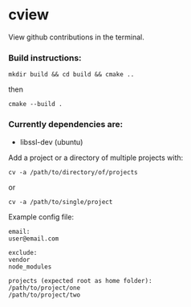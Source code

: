 # cview
View github contributions in the terminal.

### Build instructions:

```
mkdir build && cd build && cmake ..
```

then

```
cmake --build .
```

### Currently dependencies are:

* libssl-dev (ubuntu)


Add a project or a directory of multiple projects with:
```
cv -a /path/to/directory/of/projects
```
or
```
cv -a /path/to/single/project
```


Example config file:
```
email:
user@email.com

exclude:
vendor
node_modules

projects (expected root as home folder):
/path/to/project/one
/path/to/project/two

```
